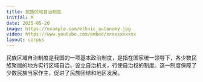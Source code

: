 ```yaml
---
title: 民族区域自治制度
initial: M
date: 2025-05-20
image: https://example.com/ethnic_autonomy.jpg
video: https://www.youtube.com/embed/xxxxxxxxxxx
layout: corpus
---
```

民族区域自治制度是我国的一项基本政治制度，是指在国家统一领导下，各少数民族聚居的地方实行区域自治，设立自治机关，行使自治权的制度。这一制度保障了少数民族当家作主，促进了民族团结和地区发展。
